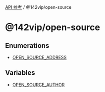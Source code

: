 [API 参考](../../index.md) / @142vip/open-source

# @142vip/open-source

## Enumerations

- [OPEN\_SOURCE\_ADDRESS](enumerations/OPEN_SOURCE_ADDRESS.md)

## Variables

- [OPEN\_SOURCE\_AUTHOR](variables/OPEN_SOURCE_AUTHOR.md)
